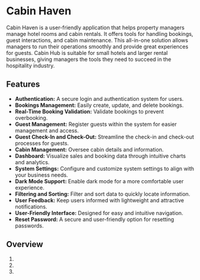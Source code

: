 <h1>Cabin Haven</h1>
<p>Cabin Haven is a user-friendly application that helps property managers manage hotel rooms and cabin rentals. It offers tools for handling bookings, guest interactions, and cabin maintenance. This all-in-one solution allows managers to run their operations smoothly and provide great experiences for guests. Cabin Hub is suitable for small hotels and larger rental businesses, giving managers the tools they need to succeed in the hospitality industry.
</p>

<h2>Features</h2>
<ul>
  <li><b>Authentication:</b> A secure login and authentication system for users.</li>
  <li><b>Bookings Management:</b> Easily create, update, and delete bookings.</li>
  <li><b>Real-Time Booking Validation:</b> Validate bookings to prevent overbooking.</li>
  <li><b>Guest Management:</b> Register guests within the system for easier management and access.</li>
  <li><b>Guest Check-In and Check-Out:</b> Streamline the check-in and check-out processes for guests.</li>
  <li><b>Cabin Management:</b> Oversee cabin details and information.</li>
  <li><b>Dashboard:</b> Visualize sales and booking data through intuitive charts and analytics.</li>
  <li><b>System Settings:</b> Configure and customize system settings to align with your business needs.</li>
  <li><b>Dark Mode Support:</b> Enable dark mode for a more comfortable user experience.</li>
  <li><b>Filtering and Sorting:</b> Filter and sort data to quickly locate information.</li>
  <li><b>User Feedback:</b> Keep users informed with lightweight and attractive notifications.</li>
  <li><b>User-Friendly Interface:</b> Designed for easy and intuitive navigation.</li>
  <li><b>Reset Password:</b> A secure and user-friendly option for resetting passwords.</li>
</ul>

<h2>Overview</h2>
<ol list-type="1">
<li></li>
<li></li>
<li></li>
  
</ol>
